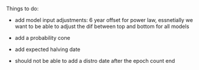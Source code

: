 Things to do:

- add model input adjustments: 6 year offset for power law, essnetially we want to be able to adjust the dif between top and bottom for all models
- add a probability cone
- add expected halving date

- should not be able to add a distro date after the epoch count end
